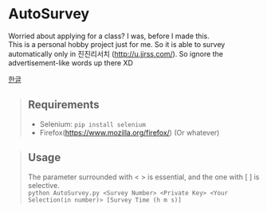 # AutoSurvey
Worried about applying for a class? I was, before I made this.<br>
This is a personal hobby project just for me. So it is able to survey automatically only in 진진리서치 (http://u.jjrss.com/).
So ignore the advertisement-like words up there XD

[한글](README_kr.md)

>## Requirements
>* Selenium: ```pip install selenium``` <br>
>* Firefox(https://www.mozilla.org/firefox/) (Or whatever)

>## Usage
>The parameter surrounded with < > is essential, and the one with [ ] is selective.   
>```python AutoSurvey.py <Survey Number> <Private Key> <Your Selection(in number)> [Survey Time (h m s)]```